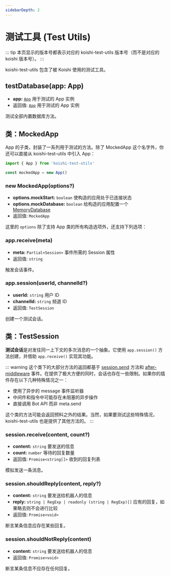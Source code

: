 ```yaml
---
sidebarDepth: 2
---
```


# 测试工具 (Test Utils)

::: tip
本页显示的版本号都表示对应的 koishi-test-utils 版本号（而不是对应的 koishi 版本号）。
:::

koishi-test-utils 包含了被 Koishi 使用的测试工具。

## testDatabase(app: App)

- **app:** [`App`](./app.md) 用于测试的 App 实例
- 返回值: [`App`](./app.md) 用于测试的 App 实例

测试全部内置数据库方法。

## 类：MockedApp

App 的子类，封装了一系列用于测试的方法。除了 MockedApp 这个名字外，你还可以直接从 koishi-test-utils 中引入 App：

```js
import { App } from 'koishi-test-utils'

const mockedApp = new App()
```

### new MockedApp(options?)

- **options.mockStart:** `boolean` 使构造的应用处于已连接状态
- **options.mockDatabase:** `boolean` 给构造的应用配置一个 [MemoryDatabase](#类-memorydatabase)
- 返回值: `MockedApp`

这里的 `options` 除了支持 App 类的所有构造选项外，还支持下列选项：

### app.receive(meta)

- **meta:** `Partial<Session>` 事件所需的 Session 属性
- 返回值: `string`

触发会话事件。

### app.session(userId, channelId?)

- **userId:** `string` 用户 ID
- **channelId:** `string` 频道 ID
- 返回值: `TestSession`

创建一个测试会话。

## 类：TestSession

**测试会话**是对发往同一上下文的多次消息的一个抽象。它使用 `app.session()` 方法创建，并借助 `app.receive()` 实现其功能。

::: warning
这个类下的大部分方法的返回都基于 [session.send](./session.md#session-send) 方法和 [after-middleware](./events.md#事件：after-middleware) 事件。在提供了极大方便的同时，会话也存在一些限制。如果你的插件存在以下几种特殊情况之一：

- 使用了异步的 message 事件监听器
- 中间件和指令中可能存在未阻塞的异步操作
- 直接调用 Bot API 而非 meta.send

这个类的方法可能会返回预料之外的结果。当然，如果要测试这些特殊情况，koishi-test-utils 也是提供了其他方法的。
:::

### session.receive(content, count?)

- **content:** `string` 要发送的信息
- **count:** `number` 等待的回复数量
- 返回值: `Promise<string[]>` 收到的回复列表

模拟发送一条消息。

### session.shouldReply(content, reply?)

- **content:** `string` 要发送给机器人的信息
- **reply:** `string | RegExp | readonly (string | RegExp)[]` 应有的回复，如果略去则不会进行比较
- 返回值: `Promise<void>`

断言某条信息应存在某些回复。

### session.shouldNotReply(content)

- **content:** `string` 要发送给机器人的信息
- 返回值: `Promise<void>`

断言某条信息不应存在任何回复。
